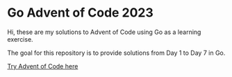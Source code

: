 # Go Advent of Code 2023

Hi, these are my solutions to Advent of Code using Go as a learning exercise.

The goal for this repository is to provide solutions from Day 1 to Day 7 in Go.

[Try Advent of Code here](https://adventofcode.com/2023)